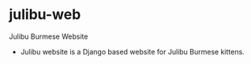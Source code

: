 # julibu-web
Julibu Burmese Website

- Julibu website is a Django based website for Julibu Burmese kittens.
